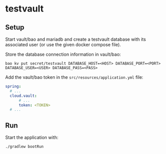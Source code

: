 # testvault

## Setup

Start vault/bao and mariadb and create a testvault database with its associated user (or use the given docker compose file).

Store the database connection information in vault/bao:

```shell
bao kv put secret/testvault DATABASE_HOST=<HOST> DATABASE_PORT=<PORT> DATABASE_USER=<USER> DATABASE_PASS=<PASS>
```

Add the vault/bao token in the `src/resources/application.yml` file:

```yaml
spring:
  # ...
  cloud.vault:
      # ...
      token: <TOKEN>
  # ...
```

## Run

Start the application with:

```shell
./gradlew bootRun
```